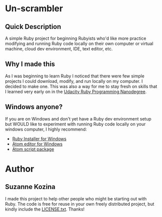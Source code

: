 # Un-scrambler

## Quick Description

A simple Ruby project for beginning Rubyists who'd like more practice modifying and running Ruby code locally on their own computer or virtual machine, cloud dev environment, IDE, text editor, etc.

## Why I made this
As I was beginning to learn Ruby I noticed that there were few simple projects I could download, modify, and run locally on my computer. I decided to make one. This was also a way for me to stay fresh on skills that I learned very early on in the [Udacity Ruby Programming Nanodegree](https://www.udacity.com/course/ruby-programming-nanodegree--nd010).

## Windows anyone?
If you are on Windows and don't yet have a Ruby dev environment setup but WOULD like to experiment with running Ruby code locally on your windows computer, I highly recommend:
* [Ruby Installer for Windows](http://rubyinstaller.org/)
* [Atom editor for Windows](https://atom.io/)
* [Atom script package](https://atom.io/packages/script)

# Author
## Suzanne Kozina
I made this project to help other people who might be starting out with Ruby. The code is free for reuse in your own freely distributed project, but kindly include the [LICENSE.txt](LICENSE.txt). Thanks!
